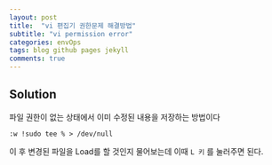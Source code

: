 ```yaml
---
layout: post
title:  "vi 편집기 권한문제 해결방법"
subtitle: "vi permission error"
categories: envOps
tags: blog github pages jekyll
comments: true
---
```


## Solution

파일 권한이 없는 상태에서 이미 수정된 내용을 저장하는 방법이다

```
:w !sudo tee % > /dev/null
```

이 후 변경된 파일을 Load를 할 것인지 물어보는데 이때 ``L 키`` 를 눌러주면 된다.
